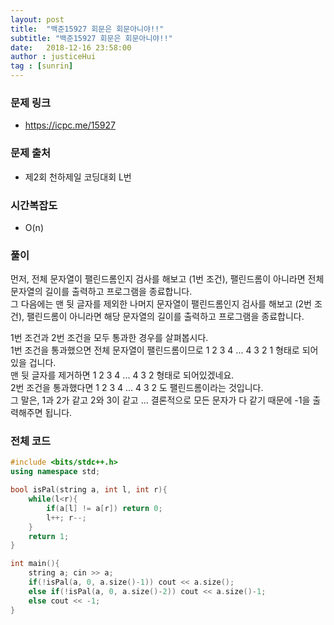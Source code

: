 ```yaml
---
layout: post
title:  "백준15927 회문은 회문아니야!!"
subtitle: "백준15927 회문은 회문아니야!!"
date:   2018-12-16 23:58:00
author : justiceHui
tag : [sunrin]
---
```


### 문제 링크
* https://icpc.me/15927

### 문제 출처
* 제2회 천하제일 코딩대회 L번

### 시간복잡도
* O(n)

### 풀이
먼저, 전체 문자열이 팰린드롬인지 검사를 해보고 (1번 조건), 팰린드롬이 아니라면 전체 문자열의 길이를 출력하고 프로그램을 종료합니다.<br>
그 다음에는 맨 뒷 글자를 제외한 나머지 문자열이 팰린드롬인지 검사를 해보고 (2번 조건), 팰린드롬이 아니라면 해당 문자열의 길이를 출력하고 프로그램을 종료합니다.

1번 조건과 2번 조건을 모두 통과한 경우를 살펴봅시다.<br>
1번 조건을 통과했으면 전체 문자열이 팰린드롬이므로 1 2 3 4 ... 4 3 2 1 형태로 되어있을 겁니다.<br>
맨 뒷 글자를 제거하면 1 2 3 4 ... 4 3 2 형태로 되어있겠네요.<br>
2번 조건을 통과했다면 1 2 3 4 ... 4 3 2 도 팰린드롬이라는 것입니다.<br>
그 말은, 1과 2가 같고 2와 3이 같고 ... 결론적으로 모든 문자가 다 같기 때문에 -1을 출력해주면 됩니다.

### 전체 코드
```cpp
#include <bits/stdc++.h>
using namespace std;

bool isPal(string a, int l, int r){
	while(l<r){
		if(a[l] != a[r]) return 0;
		l++; r--;
	}
	return 1;
}

int main(){
	string a; cin >> a;
	if(!isPal(a, 0, a.size()-1)) cout << a.size();
	else if(!isPal(a, 0, a.size()-2)) cout << a.size()-1;
	else cout << -1;
}
```
